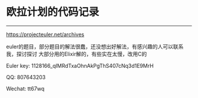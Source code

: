 # 欧拉计划的代码记录

---- 

https://projecteuler.net/archives

euler的题目，部分题目的解法很蠢，还没想出好解法，有感兴趣的人可以联系我，探讨探讨
大部分用的Elixir解的，有些实在太慢，改用C的

Euler key: 1128166_qIMRdTxaOhnAkPgThS407cNq3d1E9MrH

QQ: 807643203

Wechat: tt67wq
